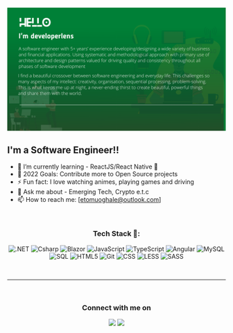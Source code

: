 <p align="center"> 
<img src="https://github.com/developerlens/developerlens/blob/main/assets/images/headers.png" /> 
</p>

<!--[![Twitter Follow](https://img.shields.io/twitter/follow/developerlens?color=1DA1F2&logo=twitter&style=for-the-badge)](https://twitter.com/intent/follow?original_referer=https%3A%2F%2Fgithub.com%2Fdeveloperlens&screen_name=developerlens)-->

## I'm a Software Engineer!!

- 🌱 I’m currently learning - ReactJS/React Native 🤣
- 🥅 2022 Goals: Contribute more to Open Source projects
- ⚡ Fun fact: I love watching animes, playing games and driving
- 💬 Ask me about - Emerging Tech, Crypto e.t.c
- 📫 How to reach me: [etomuoghale@outlook.com]

<br/>

<h3 align="center">Tech Stack 🍗:</h3>
<p align="center">
  <img alt=".NET" src="https://img.shields.io/badge/-.NET-512BD4?style=flat-square&logo=dotnet&logoColor=white" />
  <img alt="Csharp" src="https://img.shields.io/badge/-csharp-239120?style=flat-square&logo=c sharp&logoColor=white" />
  <img alt="Blazor" src="https://img.shields.io/badge/-Blazor-512BD4?style=flat-square&logo=blazor&logoColor=white" />
  <img alt="JavaScript" src="https://img.shields.io/badge/-JavaScript-F7DF1E?style=flat-square&logo=javascript&logoColor=white" />
  <img alt="TypeScript" src="https://img.shields.io/badge/-Typescript-3178C6?style=flat-square&logo=typescript&logoColor=white" />
  <img alt="Angular" src="https://img.shields.io/badge/-Angular-DD0031?style=flat-square&logo=angular&logoColor=white" />
  <img alt="MySQL" src="https://img.shields.io/badge/-MySQL-4479A1?style=flat-square&logo=mysql&logoColor=white" />
    <img alt="SQL" src="https://img.shields.io/badge/-MSSQL-CC2927?style=flat-square&logo=Microsoft SQL Server&logoColor=white" />
  <img alt="HTML5" src="https://img.shields.io/badge/-HTML5-E34F26?style=flat-square&logo=html5&logoColor=white" />
  <img alt="Git" src="https://img.shields.io/badge/-Git-F05032?style=flat-square&logo=git&logoColor=white" />
  <img alt="CSS" src="https://img.shields.io/badge/-CSS-1572B6?style=flat-square&logo=css3&logoColor=white" />
  <img alt="LESS" src="https://img.shields.io/badge/-LESS-1D365D?style=flat-square&logo=less&logoColor=white" />
  <img alt="SASS" src="https://img.shields.io/badge/-SASS-CC6699?style=flat-square&logo=sass&logoColor=white" />
</p>

<br/>

---
<br/>

<h3 align="center">Connect with me on</h3>

<p align="center">
<a href = "https://www.linkedin.com/in/developerlens/"><img src="https://img.icons8.com/fluent/48/000000/linkedin.png"/></a>
<a href = "https://twitter.com/developerlens"><img src="https://img.icons8.com/fluent/48/000000/twitter.png"/></a>

</p>

<!--
**developerlens/developerlens** is a ✨ _special_ ✨ repository because its `README.md` (this file) appears on your GitHub profile.

Here are some ideas to get you started:

- 🔭 I’m currently working on ...
- 🌱 I’m currently learning ...
- 👯 I’m looking to collaborate on ...
- 🤔 I’m looking for help with ...
- 💬 Ask me about ...
- 📫 How to reach me: ...
- 😄 Pronouns: ...
- ⚡ Fun fact: ...
-->
